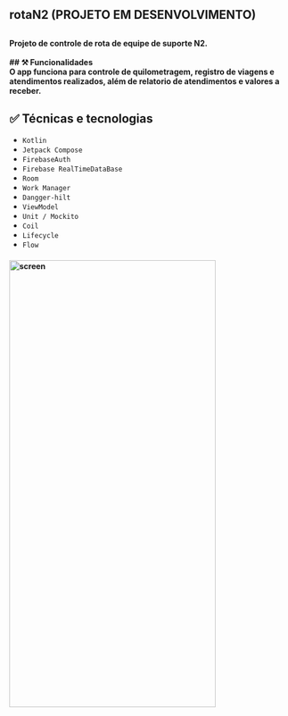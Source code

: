 # <h2>rotaN2 (PROJETO EM DESENVOLVIMENTO)<h2>

<h4>
Projeto de controle de rota de equipe de suporte N2.<br><br>
## ⚒️ Funcionalidades<br>
O app funciona para controle de quilometragem, registro de viagens e atendimentos realizados, além de relatorio de atendimentos e valores a receber.

## ✅ Técnicas e tecnologias
- `Kotlin`
- `Jetpack Compose`
- `FirebaseAuth`
- `Firebase RealTimeDataBase`
- `Room`
- `Work Manager`
- `Dangger-hilt`
- `ViewModel`
- `Unit / Mockito`
- `Coil`
- `Lifecycle`
- `Flow`
<h4>

<div>
<img  alt="screen" src="https://github.com/allangoncalvess/rotaN2/assets/55851020/8784a8d4-9073-46f6-920e-39d725c68297.jpg" height="800" width="370">
</div>
